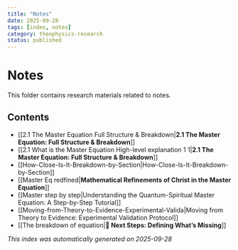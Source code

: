 ```yaml
---
title: "Notes"
date: 2025-09-28
tags: [index, notes]
category: theophysics-research
status: published
---
```


# Notes

This folder contains research materials related to notes.

## Contents

- [[2.1 The Master Equation Full Structure & Breakdown|**2.1 The Master Equation: Full Structure & Breakdown**]]
- [[2.1 What is the Master Equation High-level explanation 1 1|**2.1 The Master Equation: Full Structure & Breakdown**]]
- [[How-Close-Is-It-Breakdown-by-Section|How-Close-Is-It-Breakdown-by-Section]]
- [[Master Eq redfined|**Mathematical Refinements of Christ in the Master Equation**]]
- [[Master step by step|Understanding the Quantum-Spiritual Master Equation: A Step-by-Step Tutorial]]
- [[Moving-from-Theory-to-Evidence-Experimental-Valida|Moving from Theory to Evidence: Experimental Validation Protocol]]
- [[The breakdown of equation|**📌 Next Steps: Defining What’s Missing**]]

*This index was automatically generated on 2025-09-28*